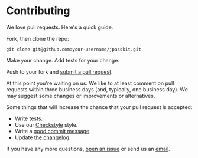 # Contributing

We love pull requests. Here's a quick guide.

Fork, then clone the repo:

    git clone git@github.com:your-username/jpasskit.git


Make your change. Add tests for your change. 

Push to your fork and [submit a pull request][pr].

At this point you're waiting on us. We like to at least comment on pull requests
within three business days (and, typically, one business day). We may suggest
some changes or improvements or alternatives.

Some things that will increase the chance that your pull request is accepted:

* Write tests.
* Use our [Checkstyle][style] style.
* Write a [good commit message][commit].
* Update [the changelog][changelog].


If you have any more questions, [open an issue][issue] or send us an [email][email].

[style]: http://eclipse-cs.sourceforge.net
[commit]: http://tbaggery.com/2008/04/19/a-note-about-git-commit-messages.html
[pr]: https://github.com/bitzeche/jpasskit/compare/
[issue]: https://github.com/bitzeche/jpasskit/issues/
[email]: mailto:p.brendamour@bitzeche.de
[changelog]: https://github.com/bitzeche/jpasskit/blob/master/CHANGELOG.md


